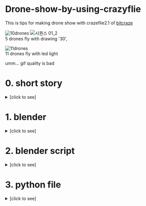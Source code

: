 # Drone-show-by-using-crazyflie
This is tips for making drone show with crazeflie2.1 of [bitcraze](https://www.bitcraze.io/)

![10drones](https://user-images.githubusercontent.com/72853382/131221009-4494291d-d2ac-4419-80f0-05a0770282fa.gif)
![시퀀스 01_2](https://user-images.githubusercontent.com/72853382/131221187-f9d89928-0388-43f2-b68e-ff6810ca7fff.gif)   
5 drones fly with drawing '30',    
   
![11drones](https://user-images.githubusercontent.com/72853382/131221011-c22d4222-7309-43c9-bffe-75233a641ac3.gif)   
11 drones fly with led light
   
umm... gif quality is bad 
   
# 0. short story
<details><summary>[click to see]</summary>
  
  ~~~
  From now on, still the key application of drone is led drone show
  And the key points of the drone show are high accurate positioning and nice trajectory design   
     
  For accurate positioning, there are RTK GPS for big scale and outdoor drone show, motion capture system for indoor drone show
  In my case, I gonna use crazyflie2.1, the micro drone which is under 30g and 15cm size, and lighthouse positioning system
    
  Actually the positining system is not my work, cause already bitcraze have done
  Then, my work is make a nice trajectories, and usually it's very time spanding task
  I searched some stuffs and found [this](https://droneshowsoftware.com/)
  The Drone Show Software mayb the modified version of blender which is opensource 3d desing tool
  So, I tried to make drone show trajectory with blender and I gonna share the stuff and tips
  ~~~
</details>

# 1. blender
<details><summary>[click to see]</summary>
  
  
  (1) Download a [blender](https://www.blender.org/)   
     
     
  (2) Learn basic control of blender with youtube tutorial, there are lots of blender tutorial for beginners   
      At least, we need to know how to move objects in 3d space
  
</details>

# 2. blender script
<details><summary>[click to see]</summary>
  
  
  (1) Download a [blender](https://www.blender.org/)   
     
     
  (2) Learn basic control of blender with youtube tutorial, there are lots of blender tutorial for beginners   
      At least, we need to know how to move objects in 3d space
  
</details>

# 3. python file
<details><summary>[click to see]</summary>
  (1) explanation of the file   
   
   ~~~
   tasdf
   ~~~
   
   (2) edit the python file   
   
   (3) rune the python file   
  
</details>
